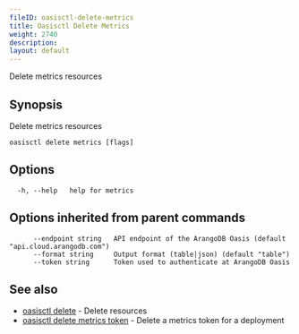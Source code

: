 ```yaml
---
fileID: oasisctl-delete-metrics
title: Oasisctl Delete Metrics
weight: 2740
description: 
layout: default
---
```

Delete metrics resources

## Synopsis

Delete metrics resources

```
oasisctl delete metrics [flags]
```

## Options

```
  -h, --help   help for metrics
```

## Options inherited from parent commands

```
      --endpoint string   API endpoint of the ArangoDB Oasis (default "api.cloud.arangodb.com")
      --format string     Output format (table|json) (default "table")
      --token string      Token used to authenticate at ArangoDB Oasis
```

## See also

* [oasisctl delete]()	 - Delete resources
* [oasisctl delete metrics token](oasisctl-delete-metrics-token)	 - Delete a metrics token for a deployment

